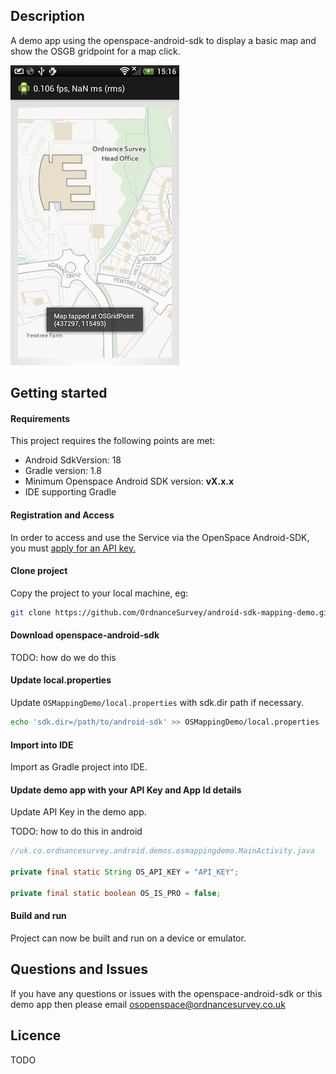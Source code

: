 Description
---

A demo app using the openspace-android-sdk to display a basic map and show the OSGB gridpoint for a map click.


![ScreenShot](https://github.com/OrdnanceSurvey/android-sdk-mapping-demo/raw/master/screenshot.png "Screenshot of demo app")


Getting started
---

#### Requirements

This project requires the following points are met:

- Android SdkVersion: 18
- Gradle version: 1.8
- Minimum Openspace Android SDK version: **vX.x.x**
- IDE supporting Gradle


#### Registration and Access

In order to access and use the Service via the OpenSpace Android-SDK, you must [apply for an API key.](https://github.com/OrdnanceSurvey/openspace-android-sdk#getting-started)

#### Clone project

Copy the project to your local machine, eg:

```bash
git clone https://github.com/OrdnanceSurvey/android-sdk-mapping-demo.git
```

#### Download openspace-android-sdk

TODO: how do we do this


#### Update local.properties

Update `OSMappingDemo/local.properties` with sdk.dir path if necessary.

```bash
echo 'sdk.dir=/path/to/android-sdk' >> OSMappingDemo/local.properties
```

#### Import into IDE

Import as Gradle project into IDE.


#### Update demo app with your API Key and App Id details

Update API Key in the demo app.

TODO: how to do this in android


```java
//uk.co.ordnancesurvey.android.demos.osmappingdemo.MainActivity.java

private final static String OS_API_KEY = "API_KEY";

private final static boolean OS_IS_PRO = false;

```

#### Build and run

Project can now be built and run on a device or emulator.

Questions and Issues
-------

If you have any questions or issues with the openspace-android-sdk or this demo app then please email osopenspace@ordnancesurvey.co.uk


Licence
-------

TODO

